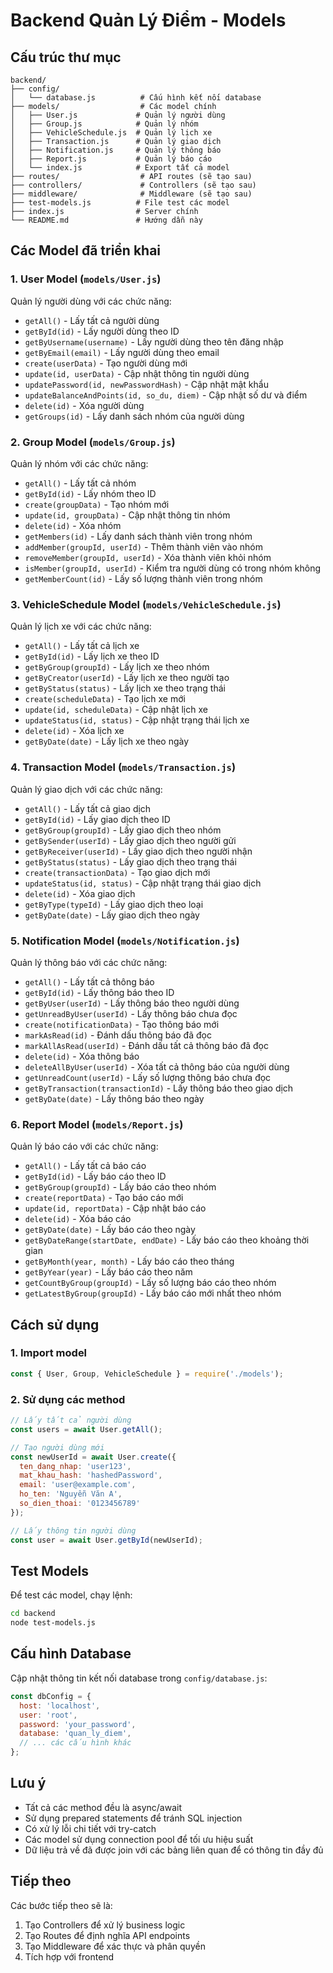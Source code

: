 # Backend Quản Lý Điểm - Models

## Cấu trúc thư mục

```
backend/
├── config/
│   └── database.js          # Cấu hình kết nối database
├── models/                  # Các model chính
│   ├── User.js             # Quản lý người dùng
│   ├── Group.js            # Quản lý nhóm
│   ├── VehicleSchedule.js  # Quản lý lịch xe
│   ├── Transaction.js      # Quản lý giao dịch
│   ├── Notification.js     # Quản lý thông báo
│   ├── Report.js           # Quản lý báo cáo
│   └── index.js            # Export tất cả model
├── routes/                  # API routes (sẽ tạo sau)
├── controllers/             # Controllers (sẽ tạo sau)
├── middleware/              # Middleware (sẽ tạo sau)
├── test-models.js          # File test các model
├── index.js                # Server chính
└── README.md               # Hướng dẫn này
```

## Các Model đã triển khai

### 1. User Model (`models/User.js`)
Quản lý người dùng với các chức năng:
- `getAll()` - Lấy tất cả người dùng
- `getById(id)` - Lấy người dùng theo ID
- `getByUsername(username)` - Lấy người dùng theo tên đăng nhập
- `getByEmail(email)` - Lấy người dùng theo email
- `create(userData)` - Tạo người dùng mới
- `update(id, userData)` - Cập nhật thông tin người dùng
- `updatePassword(id, newPasswordHash)` - Cập nhật mật khẩu
- `updateBalanceAndPoints(id, so_du, diem)` - Cập nhật số dư và điểm
- `delete(id)` - Xóa người dùng
- `getGroups(id)` - Lấy danh sách nhóm của người dùng

### 2. Group Model (`models/Group.js`)
Quản lý nhóm với các chức năng:
- `getAll()` - Lấy tất cả nhóm
- `getById(id)` - Lấy nhóm theo ID
- `create(groupData)` - Tạo nhóm mới
- `update(id, groupData)` - Cập nhật thông tin nhóm
- `delete(id)` - Xóa nhóm
- `getMembers(id)` - Lấy danh sách thành viên trong nhóm
- `addMember(groupId, userId)` - Thêm thành viên vào nhóm
- `removeMember(groupId, userId)` - Xóa thành viên khỏi nhóm
- `isMember(groupId, userId)` - Kiểm tra người dùng có trong nhóm không
- `getMemberCount(id)` - Lấy số lượng thành viên trong nhóm

### 3. VehicleSchedule Model (`models/VehicleSchedule.js`)
Quản lý lịch xe với các chức năng:
- `getAll()` - Lấy tất cả lịch xe
- `getById(id)` - Lấy lịch xe theo ID
- `getByGroup(groupId)` - Lấy lịch xe theo nhóm
- `getByCreator(userId)` - Lấy lịch xe theo người tạo
- `getByStatus(status)` - Lấy lịch xe theo trạng thái
- `create(scheduleData)` - Tạo lịch xe mới
- `update(id, scheduleData)` - Cập nhật lịch xe
- `updateStatus(id, status)` - Cập nhật trạng thái lịch xe
- `delete(id)` - Xóa lịch xe
- `getByDate(date)` - Lấy lịch xe theo ngày

### 4. Transaction Model (`models/Transaction.js`)
Quản lý giao dịch với các chức năng:
- `getAll()` - Lấy tất cả giao dịch
- `getById(id)` - Lấy giao dịch theo ID
- `getByGroup(groupId)` - Lấy giao dịch theo nhóm
- `getBySender(userId)` - Lấy giao dịch theo người gửi
- `getByReceiver(userId)` - Lấy giao dịch theo người nhận
- `getByStatus(status)` - Lấy giao dịch theo trạng thái
- `create(transactionData)` - Tạo giao dịch mới
- `updateStatus(id, status)` - Cập nhật trạng thái giao dịch
- `delete(id)` - Xóa giao dịch
- `getByType(typeId)` - Lấy giao dịch theo loại
- `getByDate(date)` - Lấy giao dịch theo ngày

### 5. Notification Model (`models/Notification.js`)
Quản lý thông báo với các chức năng:
- `getAll()` - Lấy tất cả thông báo
- `getById(id)` - Lấy thông báo theo ID
- `getByUser(userId)` - Lấy thông báo theo người dùng
- `getUnreadByUser(userId)` - Lấy thông báo chưa đọc
- `create(notificationData)` - Tạo thông báo mới
- `markAsRead(id)` - Đánh dấu thông báo đã đọc
- `markAllAsRead(userId)` - Đánh dấu tất cả thông báo đã đọc
- `delete(id)` - Xóa thông báo
- `deleteAllByUser(userId)` - Xóa tất cả thông báo của người dùng
- `getUnreadCount(userId)` - Lấy số lượng thông báo chưa đọc
- `getByTransaction(transactionId)` - Lấy thông báo theo giao dịch
- `getByDate(date)` - Lấy thông báo theo ngày

### 6. Report Model (`models/Report.js`)
Quản lý báo cáo với các chức năng:
- `getAll()` - Lấy tất cả báo cáo
- `getById(id)` - Lấy báo cáo theo ID
- `getByGroup(groupId)` - Lấy báo cáo theo nhóm
- `create(reportData)` - Tạo báo cáo mới
- `update(id, reportData)` - Cập nhật báo cáo
- `delete(id)` - Xóa báo cáo
- `getByDate(date)` - Lấy báo cáo theo ngày
- `getByDateRange(startDate, endDate)` - Lấy báo cáo theo khoảng thời gian
- `getByMonth(year, month)` - Lấy báo cáo theo tháng
- `getByYear(year)` - Lấy báo cáo theo năm
- `getCountByGroup(groupId)` - Lấy số lượng báo cáo theo nhóm
- `getLatestByGroup(groupId)` - Lấy báo cáo mới nhất theo nhóm

## Cách sử dụng

### 1. Import model
```javascript
const { User, Group, VehicleSchedule } = require('./models');
```

### 2. Sử dụng các method
```javascript
// Lấy tất cả người dùng
const users = await User.getAll();

// Tạo người dùng mới
const newUserId = await User.create({
  ten_dang_nhap: 'user123',
  mat_khau_hash: 'hashedPassword',
  email: 'user@example.com',
  ho_ten: 'Nguyễn Văn A',
  so_dien_thoai: '0123456789'
});

// Lấy thông tin người dùng
const user = await User.getById(newUserId);
```

## Test Models

Để test các model, chạy lệnh:

```bash
cd backend
node test-models.js
```

## Cấu hình Database

Cập nhật thông tin kết nối database trong `config/database.js`:

```javascript
const dbConfig = {
  host: 'localhost',
  user: 'root',
  password: 'your_password',
  database: 'quan_ly_diem',
  // ... các cấu hình khác
};
```

## Lưu ý

- Tất cả các method đều là async/await
- Sử dụng prepared statements để tránh SQL injection
- Có xử lý lỗi chi tiết với try-catch
- Các model sử dụng connection pool để tối ưu hiệu suất
- Dữ liệu trả về đã được join với các bảng liên quan để có thông tin đầy đủ

## Tiếp theo

Các bước tiếp theo sẽ là:
1. Tạo Controllers để xử lý business logic
2. Tạo Routes để định nghĩa API endpoints
3. Tạo Middleware để xác thực và phân quyền
4. Tích hợp với frontend
